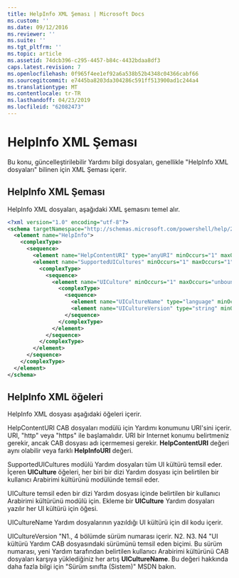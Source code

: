 ```yaml
---
title: HelpInfo XML Şeması | Microsoft Docs
ms.custom: ''
ms.date: 09/12/2016
ms.reviewer: ''
ms.suite: ''
ms.tgt_pltfrm: ''
ms.topic: article
ms.assetid: 74dcb396-c295-4457-b84c-4432bdaa8df3
caps.latest.revision: 7
ms.openlocfilehash: 0f965f4ee1ef92a6a538b52b4348c04366cabf66
ms.sourcegitcommit: e7445ba8203da304286c591ff513900ad1c244a4
ms.translationtype: MT
ms.contentlocale: tr-TR
ms.lasthandoff: 04/23/2019
ms.locfileid: "62082473"
---
```

# <a name="helpinfo-xml-schema"></a>HelpInfo XML Şeması

Bu konu, güncelleştirilebilir Yardımı bilgi dosyaları, genellikle "HelpInfo XML dosyaları" bilinen için XML Şeması içerir.

## <a name="helpinfo-xml-schema"></a>HelpInfo XML Şeması

HelpInfo XML dosyaları, aşağıdaki XML şemasını temel alır.

```xml
<?xml version="1.0" encoding="utf-8"?>
<schema targetNamespace="http://schemas.microsoft.com/powershell/help/2010/05" xmlns="http://www.w3.org/2001/XMLSchema">
  <element name="HelpInfo">
    <complexType>
      <sequence>
        <element name="HelpContentURI" type="anyURI" minOccurs="1" maxOccurs="1" />
        <element name="SupportedUICultures" minOccurs="1" maxOccurs="1">
          <complexType>
            <sequence>
              <element name="UICulture" minOccurs="1" maxOccurs="unbounded">
                <complexType>
                  <sequence>
                    <element name="UICultureName" type="language" minOccurs="1" maxOccurs="1" />
                    <element name="UICultureVersion" type="string" minOccurs="1" maxOccurs="1" />
                  </sequence>
                </complexType>
              </element>
            </sequence>
          </complexType>
        </element>
      </sequence>
    </complexType>
  </element>
</schema>
```

## <a name="helpinfo-xml-elements"></a>HelpInfo XML öğeleri

HelpInfo XML dosyası aşağıdaki öğeleri içerir.

HelpContentURI CAB dosyaları modülü için Yardımı konumunu URI'sini içerir. URI, "http" veya "https" ile başlamalıdır. URI bir Internet konumu belirtmeniz gerekir, ancak CAB dosyası adı içermemesi gerekir. **HelpContentURI** değeri aynı olabilir veya farklı **HelpInfoURI** değeri.

SupportedUICultures modülü Yardım dosyaları tüm UI kültürü temsil eder. İçeren **UICulture** öğeleri, her biri bir dizi Yardım dosyası için belirtilen bir kullanıcı Arabirimi kültürünü modülünde temsil eder.

UICulture temsil eden bir dizi Yardım dosyası içinde belirtilen bir kullanıcı Arabirimi kültürünü modülü için. Ekleme bir **UICulture** Yardım dosyaları yazılır her UI kültürü için öğesi.

UICultureName Yardım dosyalarının yazıldığı UI kültürü için dil kodu içerir.

UICultureVersion "N1., 4 bölümde sürüm numarası içerir. N2. N3. N4 "UI kültürü Yardım CAB dosyasındaki sürümünü temsil eden biçimi. Bu sürüm numarası, yeni Yardım tarafından belirtilen kullanıcı Arabirimi kültürünü CAB dosyaları karşıya yüklediğiniz her artış **UICultureName**. Bu değeri hakkında daha fazla bilgi için "Sürüm sınıfta (Sistem)" MSDN bakın.